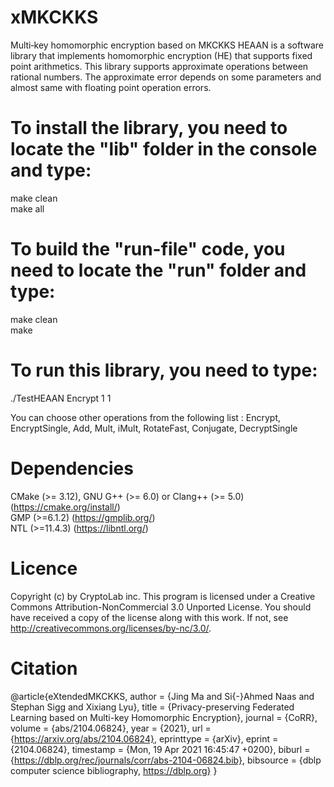 # xMKCKKS
Multi‐key homomorphic encryption based on MKCKKS
HEAAN is a software library that implements homomorphic encryption (HE) that supports fixed point arithmetics. This library supports approximate operations between rational numbers. The approximate error depends on some parameters and almost same with floating point operation errors.

# To install the library, you need to locate the "lib" folder in the console and type:

make clean\
make all

# To build the "run-file" code, you need to locate the "run" folder and type:

make clean\
make

# To run this library, you need to type:

./TestHEAAN Encrypt 1 1

You can choose other operations from the following list : Encrypt, EncryptSingle, Add, Mult, iMult, RotateFast, Conjugate, DecryptSingle

# Dependencies

CMake (>= 3.12), GNU G++ (>= 6.0) or Clang++ (>= 5.0) (https://cmake.org/install/) \
GMP (>=6.1.2) (https://gmplib.org/) \
NTL (>=11.4.3) (https://libntl.org/)

# Licence

Copyright (c) by CryptoLab inc. This program is licensed under a Creative Commons Attribution-NonCommercial 3.0 Unported License. You should have received a copy of the license along with this work. If not, see http://creativecommons.org/licenses/by-nc/3.0/.


# Citation

@article{eXtendedMKCKKS,
  author    = {Jing Ma and
               Si{-}Ahmed Naas and
               Stephan Sigg and
               Xixiang Lyu},
  title     = {Privacy-preserving Federated Learning based on Multi-key Homomorphic
               Encryption},
  journal   = {CoRR},
  volume    = {abs/2104.06824},
  year      = {2021},
  url       = {https://arxiv.org/abs/2104.06824},
  eprinttype = {arXiv},
  eprint    = {2104.06824},
  timestamp = {Mon, 19 Apr 2021 16:45:47 +0200},
  biburl    = {https://dblp.org/rec/journals/corr/abs-2104-06824.bib},
  bibsource = {dblp computer science bibliography, https://dblp.org}
}
